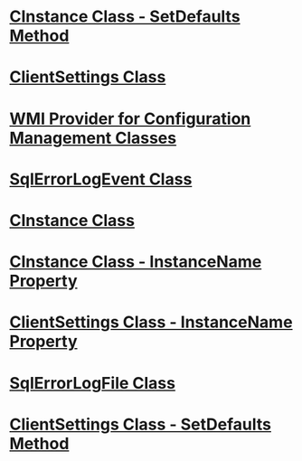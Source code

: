 # [CInstance Class - SetDefaults Method](cinstance-class-setdefaults-method.md)
# [ClientSettings Class](clientsettings-class.md)
# [WMI Provider for Configuration Management Classes](wmi-provider-for-configuration-management-classes.md)
# [SqlErrorLogEvent Class](sqlerrorlogevent-class.md)
# [CInstance Class](cinstance-class.md)
# [CInstance Class - InstanceName Property](cinstance-class-instancename-property.md)
# [ClientSettings Class - InstanceName Property](clientsettings-class-instancename-property.md)
# [SqlErrorLogFile Class](sqlerrorlogfile-class.md)
# [ClientSettings Class - SetDefaults Method](clientsettings-class-setdefaults-method.md)
